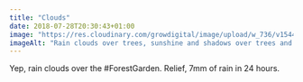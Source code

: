 ```yaml
---
title: "Clouds"
date: 2018-07-28T20:30:43+01:00
image: "https://res.cloudinary.com/growdigital/image/upload/w_736/v1544299616/clouds-42980252794.jpg"
imageAlt: "Rain clouds over trees, sunshine and shadows over trees and garden"
---
```


Yep, rain clouds over the #ForestGarden. Relief, 7mm of rain in 24 hours.
